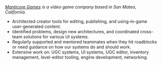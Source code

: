 _[Manticore Games](https://www.manticoregames.com/) is a video game company based in San Mateo, California._

-   Architected creator tools for editing, publishing, and using-in-game user-generated content.
-   Identified problems, design new architectures, and coordinated cross-team solutions for various UI systems.
-   Regularly supported and mentored teammates when they hit roadblocks or need guidance on how our systems do and should work.
-   Extensive work on: UGC systems, UI systems, UGC editor, inventory management, level-editor tooling, engine development, networking.
